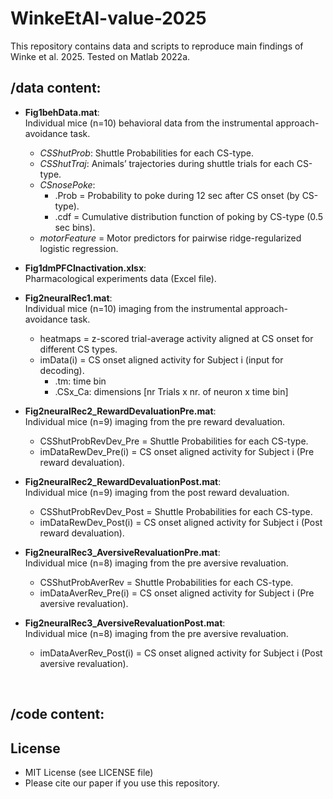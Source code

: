 # WinkeEtAl-value-2025

This repository contains data and scripts to reproduce main findings of Winke et al. 2025.
Tested on Matlab 2022a. 

## /data content:

- __Fig1behData.mat__: <br> Individual mice (n=10) behavioral data from the instrumental approach-avoidance task.
  - _CSShutProb_: Shuttle Probabilities for each CS-type.
  - _CSShutTraj_: Animals’ trajectories during shuttle trials for each CS-type.
  - _CSnosePoke_:
    - .Prob = Probability to poke during 12 sec after CS onset (by CS-type).
    - .cdf = Cumulative distribution function of poking by CS-type (0.5 sec bins).
  - _motorFeature_ = Motor predictors for pairwise ridge-regularized logistic regression.
    
- __Fig1dmPFCInactivation.xlsx__:<br>
  Pharmacological experiments data (Excel file).

- __Fig2neuralRec1.mat__: <br>Individual mice (n=10) imaging from the instrumental approach-avoidance task.
  - heatmaps = z-scored trial-average activity aligned at CS onset for different CS types.
  - imData(i) = CS onset aligned activity for Subject i (input for decoding).
    - .tm: time bin
    - .CSx_Ca: dimensions [nr Trials x nr. of neuron x time bin]

- __Fig2neuralRec2_RewardDevaluationPre.mat__:
	<br> Individual mice (n=9) imaging from the pre reward devaluation.
  - CSShutProbRevDev_Pre = Shuttle Probabilities for each CS-type.
  - imDataRewDev_Pre(i) = CS onset aligned activity for Subject i (Pre reward devaluation).

- __Fig2neuralRec2_RewardDevaluationPost.mat__:
  <br> Individual mice (n=9) imaging from the post reward devaluation.
  - CSShutProbRevDev_Post = Shuttle Probabilities for each CS-type.
  - imDataRewDev_Post(i) = CS onset aligned activity for Subject i (Post reward devaluation).

- __Fig2neuralRec3_AversiveRevaluationPre.mat__:
  <br> Individual mice (n=8) imaging from the pre aversive revaluation.
  - CSShutProbAverRev = Shuttle Probabilities for each CS-type.
  - imDataAverRev_Pre(i) = CS onset aligned activity for Subject i (Pre aversive revaluation).

- __Fig2neuralRec3_AversiveRevaluationPost.mat__:
  <br> Individual mice (n=8) imaging from the pre aversive revaluation.
  - imDataAverRev_Post(i) = CS onset aligned activity for Subject i (Post aversive revaluation).
<br>

## /code content:


## License
- MIT License (see LICENSE file)
- Please cite our paper if you use this repository.
